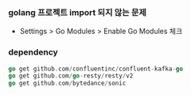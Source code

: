### golang 프로젝트 import 되지 않는 문제

- Settings > Go Modules > Enable Go Modules 체크

### dependency

```go
go get github.com/confluentinc/confluent-kafka-go
go get github.com/go-resty/resty/v2
go get github.com/bytedance/sonic
```
